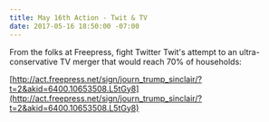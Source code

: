 ```yaml
---
title: May 16th Action - Twit & TV
date: 2017-05-16 18:50:00 -07:00
---
```


From the folks at Freepress, fight Twitter Twit's attempt to an ultra-conservative TV merger that would reach 70% of households:

[http://act.freepress.net/sign/journ_trump_sinclair/?t=2&akid=6400.10653508.L5tGy8](http://act.freepress.net/sign/journ_trump_sinclair/?t=2&akid=6400.10653508.L5tGy8)